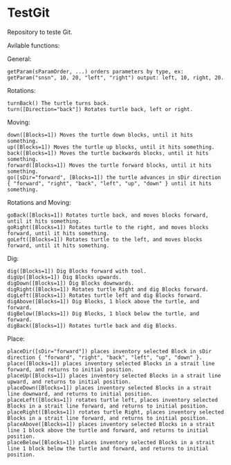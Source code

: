 # TestGit
Repository to teste Git.

Avilable functions:

  General:

    getParam(sParamOrder, ...) orders parameters by type, ex: getParam("snsn", 10, 20, "left", "right") output: left, 10, right, 20.

  Rotations:
  
    turnBack() The turtle turns back.
    turn([Direction="back"]) Rotates turtle back, left or right.
    
  Moving:
  
    down([Blocks=1]) Moves the turtle down blocks, until it hits something.
    up([Blocks=1]) Moves the turtle up blocks, until it hits something.
    back([Blocks=1]) Moves the turtle backwards blocks, until it hits something.
    forward([Blocks=1]) Moves the turtle forward blocks, until it hits something.
    go([sDir="forward", [Blocks=1]) the turtle advances in sDir direction { "forward", "right", "back", "left", "up", "down" } until it hits something.
  
  Rotations and Moving:
  
    goBack([Blocks=1]) Rotates turtle back, and moves blocks forward, until it hits something.
    goRight([Blocks=1]) Rotates turtle to the right, and moves blocks forward, until it hits something.
    goLeft([Blocks=1]) Rotates turtle to the left, and moves blocks forward, until it hits something.

  Dig:
  
    dig([Blocks=1]) Dig Blocks forward with tool.
    digUp([Blocks=1]) Dig Blocks upwards.
    digDown([Blocks=1]) Dig Blocks downwards.
    digRight([Blocks=1]) Rotates turtle Right and dig Blocks forward.
    digLeft([Blocks=1]) Rotates turtle left and dig Blocks forward.
    digAbove([Blocks=1]) Dig Blocks, 1 block above the turtle, and forward.
    digBelow([Blocks=1]) Dig Blocks, 1 block below the turtle, and forward.
    digBack([Blocks=1]) Rotates turtle back and dig Blocks.

  Place:

    placeDir([sDir="forward"]) places inventory selected Block in sDir direction { "forward", "right", "back", "left", "up", "down" }.
    place([Blocks=1]) places inventory selected Blocks in a strait line forward, and returns to initial position.
    placeUp([Blocks=1]) places inventory selected Blocks in a strait line upward, and returns to initial position.
    placeDown([Blocks=1]) places inventory selected Blocks in a strait line downward, and returns to initial position.
    placeLeft([Blocks=1]) rotates turtle left, places inventory selected Blocks in a strait line forward, and returns to initial position.
    placeRight([Blocks=1]) rotates turtle Right, places inventory selected Blocks in a strait line forward, and returns to initial position.
    placeAbove([Blocks=1]) places inventory selected Blocks in a strait line 1 block above the turtle and forward, and returns to initial position.
    placeBelow([Blocks=1]) places inventory selected Blocks in a strait line 1 block below the turtle and forward, and returns to initial position.